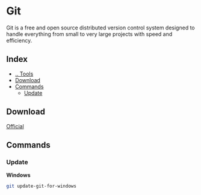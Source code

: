# Git
Git is a free and open source distributed version control system designed to handle everything from small to very large projects with speed and efficiency.



## Index
- [.. Tools](./README.md)
- [Download](#download)
- [Commands](#commands)
  - [Update](#commands-update)



## Download <a name="download"></a>
[Official](https://git-scm.com/downloads)



## Commands <a name="commands"></a>

### Update <a name="commands-update"></a>

**Windows**
```bash
git update-git-for-windows
```